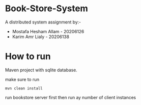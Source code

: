 # Book-Store-System

A distributed system assignment by:-

* Mostafa Hesham Allam - 20206126
* Karim Amr Lialy - 20206138

# How to run

Maven project with sqlite database.

make sure to run

```
mvn clean install
```
run bookstore server first then run ay number of client instances
